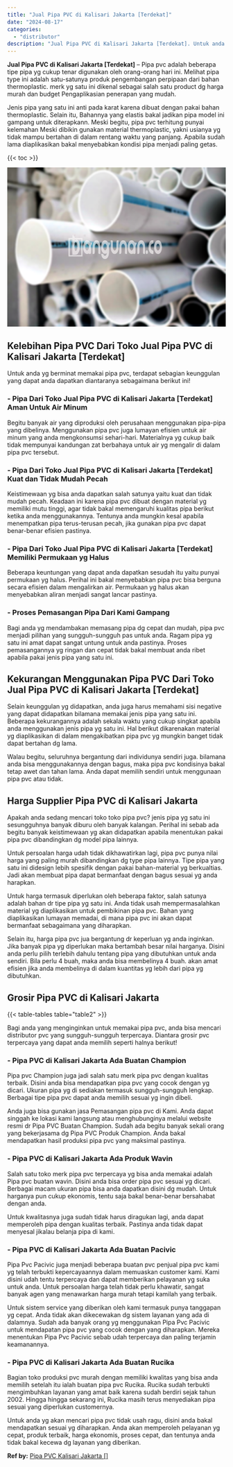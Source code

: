 ```yaml
---
title: "Jual Pipa PVC di Kalisari Jakarta [Terdekat]"
date: "2024-08-17"
categories: 
  - "distributor"
description: "Jual Pipa PVC di Kalisari Jakarta [Terdekat]. Untuk anda yg akan mencari pipa pvc tidak usah ragu, disini anda bakal mendapatkan sesuai yg diharapkan. Anda a..."
---
```


**Jual Pipa PVC di Kalisari Jakarta \[Terdekat\]** – Pipa pvc adalah beberapa tipe pipa yg cukup tenar digunakan oleh orang-orang hari ini. Melihat pipa type ini adalah satu-satunya produk pengembangan perpipaan dari bahan thermoplastic. merk yg satu ini dikenal sebagai salah satu product dg harga murah dan budget Pengaplikasian penerapan yang mudah.

Jenis pipa yang satu ini anti pada karat karena dibuat dengan pakai bahan thermoplastic. Selain itu, Bahannya yang elastis bakal jadikan pipa model ini gampang untuk diterapkann. Meski begitu, pipa pvc terhitung punyai kelemahan Meski dibikin gunakan material thermoplastic, yakni usianya yg tidak mampu bertahan di dalam rentang waktu yang panjang. Apabila sudah lama diaplikasikan bakal menyebabkan kondisi pipa menjadi paling getas.

{{< toc >}}

![Jual Pipa PVC di Kalisari Jakarta [Terdekat]](/images/jaul-pipa-pvc-04.png)

## Kelebihan Pipa PVC Dari Toko Jual Pipa PVC di Kalisari Jakarta \[Terdekat\]

Untuk anda yg berminat memakai pipa pvc, terdapat sebagian keunggulan yang dapat anda dapatkan diantaranya sebagaimana berikut ini!

### \- Pipa Dari Toko Jual Pipa PVC di Kalisari Jakarta \[Terdekat\] Aman Untuk Air Minum

Begitu banyak air yang diproduksi oleh perusahaan menggunakan pipa-pipa yang dibelinya. Menggunakan pipa pvc juga lumayan efisien untuk air minum yang anda mengkonsumsi sehari-hari. Materialnya yg cukup baik tidak mempunyai kandungan zat berbahaya untuk air yg mengalir di dalam pipa pvc tersebut.

### \- Pipa Dari Toko Jual Pipa PVC di Kalisari Jakarta \[Terdekat\] Kuat dan Tidak Mudah Pecah

Keistimewaan yg bisa anda dapatkan salah satunya yaitu kuat dan tidak mudah pecah. Keadaan ini karena pipa pvc dibuat dengan material yg memiliki mutu tinggi, agar tidak bakal memengaruhi kualitas pipa berikut ketika anda menggunakannya. Tentunya anda mungkin kesal apabila menempatkan pipa terus-terusan pecah, jika gunakan pipa pvc dapat benar-benar efisien pastinya.

### \- Pipa Dari Toko Jual Pipa PVC di Kalisari Jakarta \[Terdekat\] Memiliki Permukaan yg Halus

Beberapa keuntungan yang dapat anda dapatkan sesudah itu yaitu punyai permukaan yg halus. Perihal ini bakal menyebabkan pipa pvc bisa berguna secara efisien dalam mengalirkan air. Permukaan yg halus akan menyebabkan aliran menjadi sangat lancar pastinya.

### \- Proses Pemasangan Pipa Dari Kami Gampang

Bagi anda yg mendambakan memasang pipa dg cepat dan mudah, pipa pvc menjadi pilihan yang sungguh-sungguh pas untuk anda. Ragam pipa yg satu ini amat dapat sangat untung untuk anda pastinya. Proses pemasangannya yg ringan dan cepat tidak bakal membuat anda ribet apabila pakai jenis pipa yang satu ini.

## Kekurangan Menggunakan Pipa PVC Dari Toko Jual Pipa PVC di Kalisari Jakarta \[Terdekat\]

Selain keunggulan yg didapatkan, anda juga harus memahami sisi negative yang dapat didapatkan bilamana memakai jenis pipa yang satu ini. Beberapa kekurangannya adalah sekala waktu yang cukup singkat apabila anda menggunakan jenis pipa yg satu ini. Hal berikut dikarenakan material yg diaplikasikan di dalam mengakibatkan pipa pvc yg mungkin banget tidak dapat bertahan dg lama.

Walau begitu, seluruhnya bergantung dari individunya sendiri juga. bilamana anda bisa menggunakannya dengan bagus, maka pipa pvc kondisinya bakal tetap awet dan tahan lama. Anda dapat memilih sendiri untuk menggunaan pipa pvc atau tidak.

## Harga Supplier Pipa PVC di Kalisari Jakarta

Apakah anda sedang mencari toko toko pipa pvc? jenis pipa yg satu ini sesungguhnya banyak diburu oleh banyak kalangan. Perihal ini sebab ada begitu banyak keistimewaan yg akan didapatkan apabila menentukan pakai pipa pvc dibandingkan dg model pipa lainnya.

Untuk persoalan harga udah tidak dikhawatirkan lagi, pipa pvc punya nilai harga yang paling murah dibandingkan dg type pipa lainnya. Tipe pipa yang satu ini didesign lebih spesifik dengan pakai bahan-material yg berkualtias. Jadi akan membuat pipa dapat bermanfaat dengan bagus sesuai yg anda harapkan.

Untuk harga termasuk diperlukan oleh beberapa faktor, salah satunya adalah bahan dr tipe pipa yg satu ini. Anda tidak usah mempermasalahkan material yg diaplikasikan untuk pembikinan pipa pvc. Bahan yang diaplikasikan lumayan memadai, di mana pipa pvc ini akan dapat bermanfaat sebagaimana yang diharapkan.

Selain itu, harga pipa pvc jua bergantung dr keperluan yg anda inginkan. Jika banyak pipa yg diperlukan maka bertambah besar nilai harganya. Disini anda perlu pilih terlebih dahulu tentang pipa yang dibutuhkan untuk anda sendiri. Bila perlu 4 buah, maka anda bisa membelinya 4 buah. akan amat efisien jika anda membelinya di dalam kuantitas yg lebih dari pipa yg dibutuhkan.

## Grosir Pipa PVC di Kalisari Jakarta

{{< table-tables table="table2" >}}

Bagi anda yang menginginkan untuk memakai pipa pvc, anda bisa mencari distributor pvc yang sungguh-sungguh terpercaya. Diantara grosir pvc terpercaya yang dapat anda memilih seperti halnya berikut!

### \- Pipa PVC di Kalisari Jakarta Ada Buatan Champion

Pipa pvc Champion juga jadi salah satu merk pipa pvc dengan kualitas terbaik. Disini anda bisa mendapatkan pipa pvc yang cocok dengan yg dicari. Ukuran pipa yg di sediakan termasuk sungguh-sungguh lengkap. Berbagai tipe pipa pvc dapat anda memilih sesuai yg ingin dibeli.

Anda juga bisa gunakan jasa Pemasangan pipa pvc di Kami. Anda dapat singgah ke lokasi kami langsung atau menghubunginya melalui website resmi dr Pipa PVC Buatan Champion. Sudah ada begitu banyak sekali orang yang bekerjasama dg Pipa PVC Produk Champion. Anda bakal mendapatkan hasil produksi pipa pvc yang maksimal pastinya.

### \- Pipa PVC di Kalisari Jakarta Ada Produk Wavin

Salah satu toko merk pipa pvc terpercaya yg bisa anda memakai adalah Pipa pvc buatan wavin. Disini anda bisa order pipa pvc sesuai yg dicari. Berbagai macam ukuran pipa bisa anda dapatkan disini dg mudah. Untuk harganya pun cukup ekonomis, tentu saja bakal benar-benar bersahabat dengan anda.

Untuk kwalitasnya juga sudah tidak harus diragukan lagi, anda dapat memperoleh pipa dengan kualitas terbaik. Pastinya anda tidak dapat menyesal jikalau belanja pipa di kami.

### \- Pipa PVC di Kalisari Jakarta Ada Buatan Pacivic

Pipa Pvc Pacivic juga menjadi beberapa buatan pvc penjual pipa pvc kami yg telah terbukti kepercayaannya dalam memuaskan customer kami. Kami disini udah tentu terpercaya dan dapat memberikan pelayanan yg suka untuk anda. Untuk persoalan harga telah tidak perlu khawatir, sangat banyak agen yang menawarkan harga murah tetapi kamilah yang terbaik.

Untuk sistem service yang diberikan oleh kami termasuk punya tanggapan yg cepat. Anda tidak akan dikecewakan dg sistem layanan yang ada di dalamnya. Sudah ada banyak orang yg menggunakan Pipa Pvc Pacivic untuk mendapatan pipa pvc yang cocok dengan yang diharapkan. Mereka menentukan Pipa Pvc Pacivic sebab udah terpercaya dan paling terjamin keamanannya.

### \- Pipa PVC di Kalisari Jakarta Ada Buatan Rucika

Bagian toko produksi pvc murah dengan memiliki kwalitas yang bisa anda memilih setelah itu ialah buatan pipa pvc Rucika. Rucika sudah terbukti mengimbuhkan layanan yang amat baik karena sudah berdiri sejak tahun 2002. Hingga hingga sekarang ini, Rucika masih terus menyediakan pipa sesuai yang diperlukan customernya.

Untuk anda yg akan mencari pipa pvc tidak usah ragu, disini anda bakal mendapatkan sesuai yg diharapkan. Anda akan memperoleh pelayanan yg cepat, produk terbaik, harga ekonomis, proses cepat, dan tentunya anda tidak bakal kecewa dg layanan yang diberikan.

**Ref by:** [Pipa PVC Kalisari Jakarta []](https://id.wikipedia.org/wiki/Pipa)
